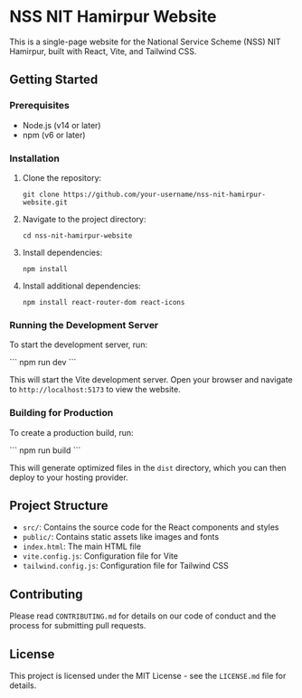 # NSS NIT Hamirpur Website

This is a single-page website for the National Service Scheme (NSS) NIT Hamirpur, built with React, Vite, and Tailwind CSS.

## Getting Started

### Prerequisites

- Node.js (v14 or later)
- npm (v6 or later)

### Installation

1. Clone the repository:
   ```
   git clone https://github.com/your-username/nss-nit-hamirpur-website.git
   ```

2. Navigate to the project directory:
   ```
   cd nss-nit-hamirpur-website
   ```

3. Install dependencies:
   ```
   npm install
   ```

4. Install additional dependencies:
   ```
   npm install react-router-dom react-icons
   ```

### Running the Development Server

To start the development server, run:

\`\`\`
npm run dev
\`\`\`

This will start the Vite development server. Open your browser and navigate to `http://localhost:5173` to view the website.

### Building for Production

To create a production build, run:

\`\`\`
npm run build
\`\`\`

This will generate optimized files in the `dist` directory, which you can then deploy to your hosting provider.

## Project Structure

- `src/`: Contains the source code for the React components and styles
- `public/`: Contains static assets like images and fonts
- `index.html`: The main HTML file
- `vite.config.js`: Configuration file for Vite
- `tailwind.config.js`: Configuration file for Tailwind CSS

## Contributing

Please read `CONTRIBUTING.md` for details on our code of conduct and the process for submitting pull requests.

## License

This project is licensed under the MIT License - see the `LICENSE.md` file for details.